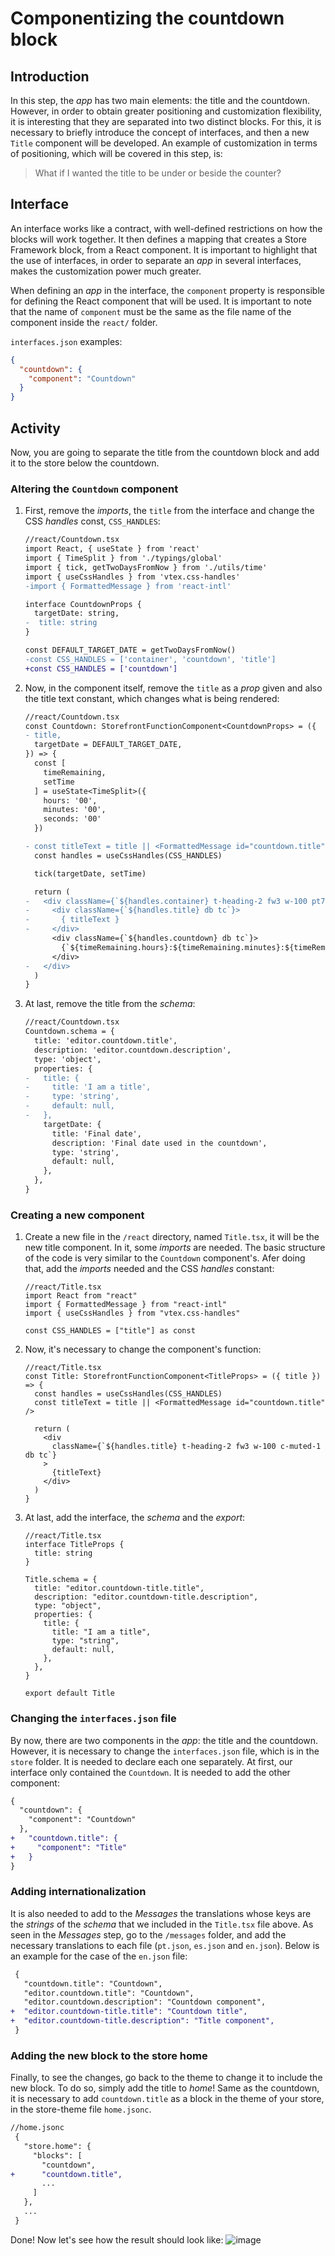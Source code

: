 # Componentizing the countdown block

## Introduction

In this step, the _app_ has two main elements: the title and the countdown. However, in order to obtain greater positioning and customization flexibility, it is interesting that they are separated into two distinct blocks. For this, it is necessary to briefly introduce the concept of interfaces, and then a new `Title` component will be developed. An example of customization in terms of positioning, which will be covered in this step, is:

> What if I wanted the title to be under or beside the counter?

## Interface

An interface works like a contract, with well-defined restrictions on how the blocks will work together. It then defines a mapping that creates a Store Framework block, from a React component. It is important to highlight that the use of interfaces, in order to separate an _app_ in several interfaces, makes the customization power much greater.

When defining an _app_ in the interface, the `component` property is responsible for defining the React component that will be used. It is important to note that the name of `component` must be the same as the file name of the component inside the `react/` folder.

`interfaces.json` examples:

```json
{
  "countdown": {
    "component": "Countdown"
  }
}
```

## Activity

Now, you are going to separate the title from the countdown block and add it to the store below the countdown.

### Altering the `Countdown` component

1. First, remove the _imports_, the `title` from the interface and change the CSS _handles_ const, `CSS_HANDLES`:

    ```diff
    //react/Countdown.tsx
    import React, { useState } from 'react'
    import { TimeSplit } from './typings/global'
    import { tick, getTwoDaysFromNow } from './utils/time'
    import { useCssHandles } from 'vtex.css-handles'
    -import { FormattedMessage } from 'react-intl'

    interface CountdownProps {
      targetDate: string,
    -  title: string
    }

    const DEFAULT_TARGET_DATE = getTwoDaysFromNow()
    -const CSS_HANDLES = ['container', 'countdown', 'title']
    +const CSS_HANDLES = ['countdown']
    ```

2. Now, in the component itself, remove the `title` as a _prop_ given and also the title text constant, which changes what is being rendered:

    ```diff
    //react/Countdown.tsx
    const Countdown: StorefrontFunctionComponent<CountdownProps> = ({
    - title,
      targetDate = DEFAULT_TARGET_DATE,
    }) => {
      const [
        timeRemaining,
        setTime
      ] = useState<TimeSplit>({
        hours: '00',
        minutes: '00',
        seconds: '00'
      })

    - const titleText = title || <FormattedMessage id="countdown.title" />
      const handles = useCssHandles(CSS_HANDLES)

      tick(targetDate, setTime)

      return (
    -   <div className={`${handles.container} t-heading-2 fw3 w-100 pt7 pb6 c-muted-1 db tc`}>
    -     <div className={`${handles.title} db tc`}>
    -       { titleText }
    -     </div>
          <div className={`${handles.countdown} db tc`}>
            {`${timeRemaining.hours}:${timeRemaining.minutes}:${timeRemaining.seconds}`}
          </div>
    -   </div>
      )
    }
    ```

3. At last, remove the title from the _schema_:

    ```diff
    //react/Countdown.tsx
    Countdown.schema = {
      title: 'editor.countdown.title',
      description: 'editor.countdown.description',
      type: 'object',
      properties: {
    -   title: {
    -     title: 'I am a title',
    -     type: 'string',
    -     default: null,
    -   },
        targetDate: {
          title: 'Final date',
          description: 'Final date used in the countdown',
          type: 'string',
          default: null,
        },
      },
    }
    ```

### Creating a new component

1. Create a new file in the `/react` directory, named `Title.tsx`, it will be the new title component. In it, some _imports_ are needed. The basic structure of the code is very similar to the `Countdown` component's. Afer doing that, add the _imports_ needed and the CSS _handles_ constant:

    ```tsx
    //react/Title.tsx
    import React from "react"
    import { FormattedMessage } from "react-intl"
    import { useCssHandles } from "vtex.css-handles"

    const CSS_HANDLES = ["title"] as const
    ```

2. Now, it's necessary to change the component's function:

    ```tsx
    //react/Title.tsx
    const Title: StorefrontFunctionComponent<TitleProps> = ({ title }) => {
      const handles = useCssHandles(CSS_HANDLES)
      const titleText = title || <FormattedMessage id="countdown.title" />

      return (
        <div
          className={`${handles.title} t-heading-2 fw3 w-100 c-muted-1 db tc`}
        >
          {titleText}
        </div>
      )
    }
    ```

3. At last, add the interface, the _schema_ and the _export_:

    ```tsx
    //react/Title.tsx
    interface TitleProps {
      title: string
    }

    Title.schema = {
      title: "editor.countdown-title.title",
      description: "editor.countdown-title.description",
      type: "object",
      properties: {
        title: {
          title: "I am a title",
          type: "string",
          default: null,
        },
      },
    }

    export default Title
    ```

### Changing the `interfaces.json` file

By now, there are two components in the _app_: the title and the countdown. However, it is necessary to change the `interfaces.json` file, which is in the `store` folder. It is needed to declare each one separately. At first, our interface only contained the `Countdown`. It is needed to add the other component:

```diff
{
  "countdown": {
    "component": "Countdown"
  },
+   "countdown.title": {
+     "component": "Title"
+   }
}
```

### Adding internationalization

It is also needed to add to the _Messages_ the translations whose keys are the _strings_ of the _schema_ that we included in the `Title.tsx` file above. As seen in the _Messages_ step, go to the `/messages` folder, and add the necessary translations to each file (`pt.json`, `es.json` and `en.json`). Below is an example for the case of the `en.json` file:

```diff
 {
   "countdown.title": "Countdown",
   "editor.countdown.title": "Countdown",
   "editor.countdown.description": "Countdown component",
+  "editor.countdown-title.title": "Countdown title",
+  "editor.countdown-title.description": "Title component",
 }
```

### Adding the new block to the store home

Finally, to see the changes, go back to the theme to change it to include the new block. To do so, simply add the title to _home_! Same as the countdown, it is necessary to add `countdown.title` as a block in the theme of your store, in the store-theme file `home.jsonc`.

```diff
//home.jsonc
 {
   "store.home": {
     "blocks": [
       "countdown",
+      "countdown.title",
       ...
     ]
   },
   ...
 }
```

Done! Now let's see how the result should look like:
![image](https://user-images.githubusercontent.com/19495917/80533839-a2dfa980-8974-11ea-80bb-2628bc10d8cc.png)
